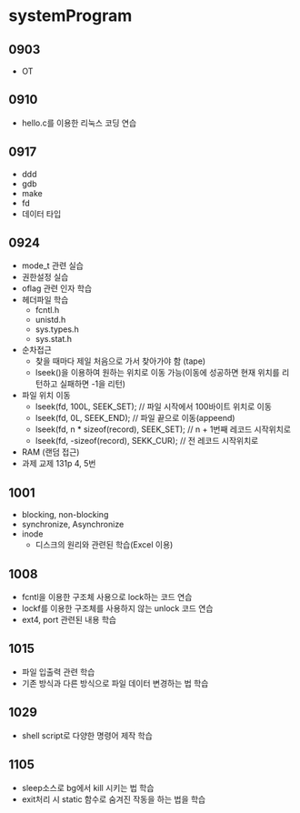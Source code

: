 # systemProgram

## 0903
- OT

## 0910
- hello.c를 이용한 리눅스 코딩 연습

## 0917
- ddd
- gdb
- make
- fd
- 데이터 타입

## 0924
- mode_t 관련 실습
- 권한설정 실습
- oflag 관련 인자 학습
- 헤더파일 학습
  - fcntl.h
  - unistd.h
  - sys.types.h
  - sys.stat.h
- 순차접근
  - 찾을 때마다 제일 처음으로 가서 찾아가야 함 (tape)
  - lseek()을 이용하여 원하는 위치로 이동 가능(이동에 성공하면 현재 위치를 리턴하고 실패하면 -1을 리턴)
- 파일 위치 이동
  - lseek(fd, 100L, SEEK_SET); // 파일 시작에서 100바이트 위치로 이동
  - lseek(fd, 0L, SEEK_END); // 파일 끝으로 이동(appeend)
  - lseek(fd, n * sizeof(record), SEEK_SET); // n + 1번째 레코드 시작위치로
  - lseek(fd, -sizeof(record), SEKK_CUR); // 전 레코드 시작위치로
- RAM (랜덤 접근)
- 과제 교제 131p 4, 5번

## 1001
- blocking, non-blocking
- synchronize, Asynchronize
- inode
  - 디스크의 원리와 관련된 학습(Excel 이용)
  
## 1008
- fcntl을 이용한 구조체 사용으로 lock하는 코드 연습
- lockf를 이용한 구조체를 사용하지 않는 unlock 코드 연습
- ext4, port 관련된 내용 학습

## 1015
- 파일 입출력 관련 학습
- 기존 방식과 다른 방식으로 파일 데이터 변경하는 법 학습

## 1029
- shell script로 다양한 명령어 제작 학습

## 1105
- sleep소스로 bg에서 kill 시키는 법 학습
- exit처리 시 static 함수로 숨겨진 작동을 하는 법을 학습

